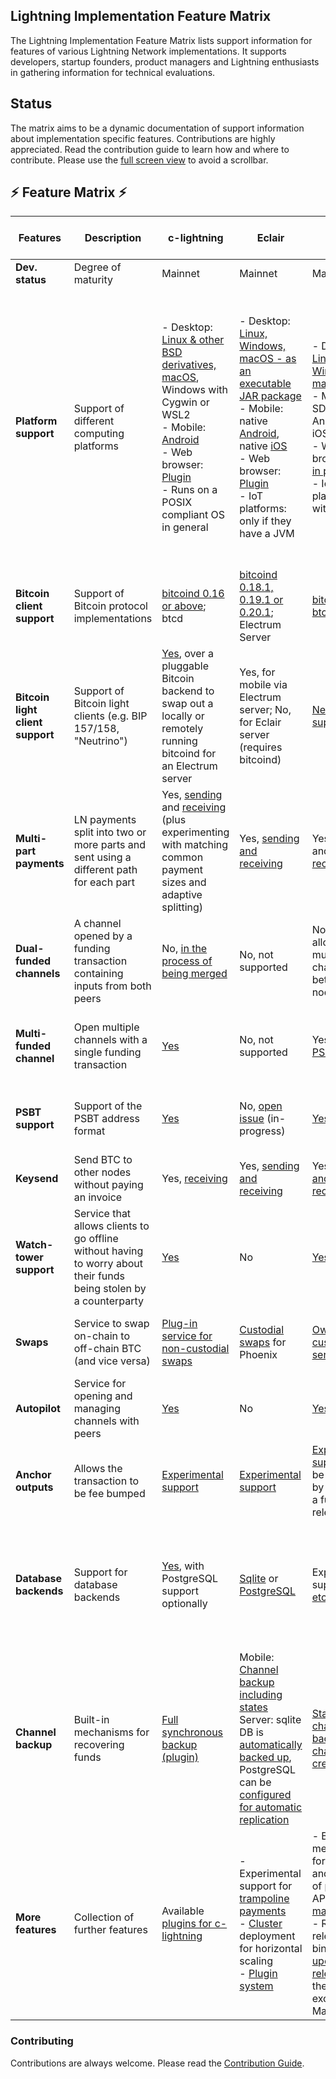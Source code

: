 ## Lightning Implementation Feature Matrix ##
The Lightning Implementation Feature Matrix lists support information for features of various Lightning Network implementations. It supports developers, startup founders, product managers and Lightning enthusiasts in gathering information for technical evaluations. 

## Status ##
The matrix aims to be a dynamic documentation of support information about implementation specific features. Contributions are highly appreciated. Read the contribution guide to learn how and where to contribute. Please use the [full screen view](https://github.com/FulgurVentures/Lightning-Implementation-Features/blob/main/README.md) to avoid a scrollbar. 

## :zap: Feature Matrix :zap: ##

| Features                                    | Description                                                                            | c-lightning                                                                                                                                     | Eclair                                                                                                                                                                                                                                                                                                                                                  | lnd                                                                                                                                                  | Rust-<br/>Lightning/<br/> LDK                                                                                                                                                                                                                      | Electrum                                                                                                                                                                  | LNP Node                                                                    |
|---------------------------------------------|----------------------------------------------------------------------------------------|-------------------------------------------------------------------------------------------------------------------------------------------------|---------------------------------------------------------------------------------------------------------------------------------------------------------------------------------------------------------------------------------------------------------------------------------------------------------------------------------------------------------|------------------------------------------------------------------------------------------------------------------------------------------------------|------------------------------------------------------------------------------------------------------------------------------------------------------------------------------------------------------------------------------------------|---------------------------------------------------------------------------------------------------------------------------------------------------------------------------|-----------------------------------------------------------------------------|
| **Dev.<br/> status**                        | Degree of maturity                                                                     | Mainnet                                                                                                                                         | Mainnet                                                                                                                                                                                                                                                                                                                                                 | Mainnet                                                                                                                                              | Testnet                                                                                                                                                                                                                                  | Mainnet (beta)                                                                                                                                                            | [Testnet](https://github.com/LNP-BP/lnp-node/tree/master/doc/demo-alpha.4)  | 
| **Platform<br/> support**                   | Support of different computing platforms                                               | - Desktop: [Linux & other BSD derivatives, macOS](https://github.com/ElementsProject/lightning), Windows with Cygwin or WSL2<br/>- Mobile: [Android](https://github.com/ElementsProject/lightning/blob/master/doc/INSTALL.md#to-cross-compile-for-android)<br/>- Web browser: [Plugin](https://github.com/fiatjaf/kwh/)<br/>- Runs on a POSIX compliant OS in general  | - Desktop: [Linux, Windows, macOS - as an executable JAR package](https://github.com/ACINQ/eclair/wiki/Install)<br/>- Mobile: native [Android](https://github.com/ACINQ/eclair-mobile), native [iOS](https://github.com/acinq/eclair-kmp)<br/>- Web browser: [Plugin](https://github.com/fiatjaf/kwh/)<br/>- IoT platforms: only if they have a JVM | - Desktop: [Linux, Windows, macOS](https://dev.lightning.community/guides/installation/)<br/>- Mobile SDK for Android and iOS<br/>- Web browser: no, [in progress](https://medium.com/simplecoin/toward-a-lightning-node-in-the-browser-847ba0194697)<br/>- IoT platforms with [ARM](https://dev.lightning.community/guides/installation/) | - Desktop: [Ubuntu, Windows, macOS](https://github.com/rust-bitcoin/rust-lightning/pull/713)<br/>- Mobile: Android, iOS<br/>- Browser: Chrome with WASM<br/>- IoT/embedded platforms with malloc/free | Desktop: [Linux, Windows, macOS](https://electrum.org/#download)<br/>- Mobile: [Android](https://electrum.org/#download) |- Desktop: Linux, macOS<br/>- Windows not yet tested<br/>- Mobile: iOS; Android<br/>- Web browser: Not yet; WASM version is planned<br/>- IoT platforms: Raspberry Pi; any ARM, x64 or x86 processor |
| **Bitcoin<br/> client<br/> support**        | Support of Bitcoin protocol implementations                                            | [bitcoind 0.16 or above](https://github.com/ElementsProject/lightning); btcd                                                                    | [bitcoind 0.18.1, 0.19.1 or 0.20.1](https://github.com/ACINQ/eclair); Electrum Server                                                                                                                                                                                                                                                                   | [bitcoind; btcd](https://dev.lightning.community/overview/)                                                                                          | bitcoind, Electrum Server planned, any blockchain API                                                                                                                                                                                    | Electrum server (e.g. bitcoind)                                                                                                                                           | Bitcoin Core via Electrum Server                                            |
| **Bitcoin<br/> light client<br/> support**  | Support of Bitcoin light clients (e.g. BIP 157/158, "Neutrino")                        | [Yes](https://github.com/ElementsProject/lightning/pull/3488), over a pluggable Bitcoin backend to swap out a locally or remotely running bitcoind for an Electrum server  | Yes, for mobile via Electrum server; No, for Eclair server (requires bitcoind)                                                                                                                                                                                                                                               | [Neutrino support](https://github.com/lightninglabs/neutrino)                                                                                        | Sample BIP157 implementation planned; API supports Electrum or BIP 157 filtering                                                                                                                                                         | Electrum protocol and SPV                                                                                                                                                 | Electrum Server                                                             |
| **Multi-part<br/> payments**                | LN payments split into two or more parts and sent using a different path for each part | Yes, [sending](https://github.com/ElementsProject/lightning/pull/3809) and [receiving](https://medium.com/blockstream/released-c-lightning-0-8-0-88556f5f964e) (plus experimenting with matching common payment sizes and adaptive splitting)  | Yes, [sending and receiving](https://github.com/ACINQ/eclair/wiki/Multipart-Payments)                                                                                                                                                                    | Yes, [sending](https://github.com/lightningnetwork/lnd/pull/3967) and [receiving](https://github.com/lightningnetwork/lnd/releases/tag/v0.9.0-beta)  | Yes, [sending and receiving](https://github.com/rust-bitcoin/rust-lightning/pull/441) (routing soon)                                                                                                                                     | Implemented already, planned for release 4.1                                                                                                                              | No, not completed                                                           |
| **Dual-funded<br/> channels**               | A channel opened by a funding transaction containing inputs from both peers            | No, [in the process of being merged](https://github.com/ElementsProject/lightning/pull/4294)                                                    | No, not supported                                                                                                                                                                                                                                                                                                                                       | No, but lnd allows multiple channels between two nodes                                                                                               | No                                                                                                                                                                                                                                       | No                                                                                                                                                                        | Yes                                                                         |
| **Multi-funded<br/> channel**               | Open multiple channels with a single funding transaction                               | [Yes](https://medium.com/blockstream/new-release-c-lightning-0-9-1-fbe4040980d9)                                                                | No, not supported                                                                                                                                                                                                                                                                                                                                       | Yes, [through PSBT](https://github.com/lightningnetwork/lnd/blob/master/docs/psbt.md)                                                                | Yes, with the [funding transaction builder](https://github.com/rust-bitcoin/rust-lightning/blob/b2f13275366146ce57a90d7eee1adce0ad119ce6/lightning/src/ln/channelmanager.rs#L1437) (outside of library scope)                            | No                                                                                                                                                                        | No, not completed                                                           |
| **PSBT<br/> support**                       | Support of the PSBT address format                                                     | [Yes](https://github.com/ElementsProject/lightning/pull/3775)                                                                                   | No, [open issue](https://github.com/ACINQ/eclair/issues/1565) (in-progress)                                                                                                                                                                                                                                                                             | [Yes](https://lightning.engineering/posts/2020-04-30-lnd-v0.10/)                                                                                     | No, outside of library scope, can be built with the rust-bitcoin library                                                                                                                                                                 | [Yes](https://github.com/spesmilo/electrum/blob/master/RELEASE-NOTES)                                                                                                     | Yes                                                                         |
| **Keysend**                                 | Send BTC to other nodes without paying an invoice                                      | Yes, [receiving](https://medium.com/blockstream/new-release-c-lightning-0-8-2-1c84fe0c82fe)                                                     | Yes, [sending and receiving](https://github.com/ACINQ/eclair/releases/tag/v0.4.2)                                                                                                                                                                                                                                                                       | Yes, [sending and receiving](https://github.com/lightningnetwork/lnd/releases/tag/v0.9.0-beta)                                                       | No                                                                                                                                                                                                                                       | No                                                                                                                                                                        | Yes                                                                         |
| **Watch-<br/>tower<br/> support**           | Service that allows clients to go offline without having to worry about their funds being stolen by a counterparty | [Yes](https://github.com/ElementsProject/lightning/pull/3659)                                                       | No                                                                                                                                                                                                                                                                                                                                                      | [Yes](https://github.com/lightningnetwork/lnd/releases/tag/v0.7.0-beta)                                                                              | No, still R&D for full-spec watchtower, goal for 2021                                                                                                                                                                                    | [Yes](https://github.com/spesmilo/electrum/blob/master/RELEASE-NOTES)                                                                                                     | No, will be using external service                                          |
| **Swaps**                                   | Service to swap on-chain to off-chain BTC (and vice versa)                             | [Plug-in service for non-custodial swaps](https://github.com/BoltzExchange/channel-creation-plugin)                                             | [Custodial swaps](https://medium.com/@ACINQ/introducing-phoenix-5c5cc76c7f9e) for Phoenix                                                                                                                                                                                                                                                               | [Own (non-custodial) service](https://lightning.engineering/loop)                                                                                    | No, a custom application possible over the API                                                                                                                                                                                           | [Yes](https://github.com/spesmilo/electrum/blob/master/RELEASE-NOTES), submarine swaps using the Boltz protocol                                                           | No, not completed                                                           |
| **Autopilot**                               | Service for opening and managing channels with peers                                   | [Yes](https://github.com/lightningd/plugins/tree/master/autopilot)                                                                              | No                                                                                                                                                                                                                                                                                                                                                      | [Yes](https://github.com/lightningnetwork/lnd/releases/tag/v0.6-beta)                                                                                | No, goal for 2021                                                                                                                                                                                                                        | No                                                                                                                                                                        | No, to be done by external devs via extension                               |
| **Anchor<br/> outputs**                     | Allows the transaction to be fee bumped                                                | [Experimental support](https://github.com/ElementsProject/lightning/pull/3830)                                                                  | [Experimental support](https://github.com/ACINQ/eclair/releases/tag/v0.4.2)                                                                                                                                                                                                                                                                             | [Experimental support](https://lightning.engineering/posts/2020-04-30-lnd-v0.10/) (will be turned on by default in a future release)                 | No, see [note #642](https://github.com/rust-bitcoin/rust-lightning/pull/642), still not finalized at the spec level                                                                                                                      | No                                                                                                                                                                        | No, in progress                                                             |
| **Database<br/> backends**                  | Support for database backends                                                          | [Yes](https://medium.com/blockstream/the-latest-c-lightning-0-7-3-3efc107f092b), with PostgreSQL support optionally                               | [Sqlite](https://github.com/ACINQ/eclair/commit/a1509673a6da3195d59dafe97fedf8a6c65b293d) or [PostgreSQL](https://github.com/ACINQ/eclair/blob/master/docs/PostgreSQL.md)                                                                                                                                                                             | Experimental support of [etcd](https://github.com/lightningnetwork/lnd/releases/tag/v0.12.0-beta.rc3)                                                | Yes - all objects are passed to users via a generic K-V-like API, users can store objects in any method they wish                                                                                                                        | [SQLite](https://github.com/spesmilo/electrum/commit/dd7c4b3bab7232366bfd6be9e222be7ae3b357ba) for the network graph                                                      | In progress; will support SQLite & PostgreSQL                                |
| **Channel<br/> backup**                     | Built-in mechanisms for recovering funds                                               | [Full synchronous backup (plugin)](https://lightning.readthedocs.io/PLUGINS.html#db-write)                                                      | Mobile: [Channel backup including states](https://medium.com/@ACINQ/phoenix-wallet-part-3-backup-f63a9470d4e7) Server: sqlite DB is [automatically backed up](https://github.com/ACINQ/eclair#backup), PostgreSQL can be [configured for automatic replication](https://github.com/ACINQ/eclair/blob/master/docs/PostgreSQL.md#backups-and-replication) | [Static channel backup at channel creation](https://github.com/lightningnetwork/lnd/blob/master/docs/recovery.md)                                    | All disk writes are via a generic API, and users can do live or async backups [(current work)](https://github.com/rust-bitcoin/rust-lightning/tree/main/lightning-persister) | [Static channel backups at channel creation](https://github.com/spesmilo/electrum/blob/master/RELEASE-NOTES)                                                              | No, external to the node itself |
| **More<br/> features**                      | Collection of further features                                                         | Available [plugins for c-lightning](https://github.com/lightningd/plugins)                                                                      | - Experimental support for [trampoline payments](https://bitcoinops.org/en/newsletters/2020/02/05/#upgrade-to-eclair-0-3-3)<br/>- [Cluster](https://github.com/ACINQ/eclair/pull/1566) deployment for horizontal scaling<br/>- [Plugin system](https://github.com/acinq/eclair#plugins)                                                                 | - Built-in mechanism for authent. and author. of provided APIs through [macaroons](https://github.com/lightningnetwork/lnd/blob/master/docs/macaroons.md)<br/>- Reprod. release binaries with [upcoming release](https://github.com/lightningnetwork/lnd/releases/tag/v0.12.0-beta.rc3) (with the exception of MacOS | - Abstract key interface for HW support              | - Trampoline payments in development<br/>- Hardware wallets                                                                                                               | - RGB assets, multi-asset channels<br/>- WIP on channel factories, DLCs, DEX     |


### Contributing ###
Contributions are always welcome. Please read the [Contribution Guide](https://github.com/FulgurVentures/Lightning-Implementation-Features/blob/main/CONTRIBUTING.md).
